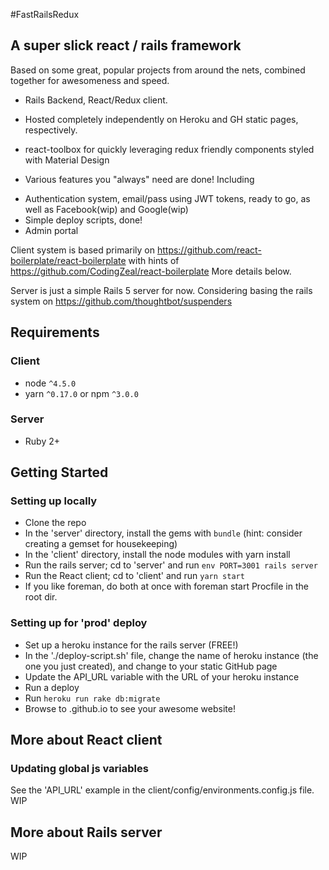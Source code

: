 #FastRailsRedux

## A super slick react / rails framework

Based on some great, popular projects from around the nets, combined together
for awesomeness and speed.

* Rails Backend, React/Redux client.  

* Hosted completely independently on Heroku and GH static pages, respectively.

* react-toolbox for quickly leveraging redux friendly components styled with
Material Design

* Various features you "always" need are done! Including
 - Authentication system, email/pass using JWT tokens, ready to go, as well as
 Facebook(wip) and Google(wip)
 - Simple deploy scripts, done!
 - Admin portal


Client system is based primarily on
https://github.com/react-boilerplate/react-boilerplate
with hints of https://github.com/CodingZeal/react-boilerplate
More details below.

Server is just a simple Rails 5 server for now. Considering basing
 the rails system on https://github.com/thoughtbot/suspenders

## Requirements

### Client
* node `^4.5.0`
* yarn `^0.17.0` or npm `^3.0.0`

### Server
* Ruby 2+

## Getting Started

### Setting up locally
* Clone the repo
* In the 'server' directory, install the gems with `bundle`
  (hint: consider creating a gemset for housekeeping)
* In the 'client' directory, install the node modules with yarn install
* Run the rails server; cd to 'server' and run `env PORT=3001 rails server`
* Run the React client; cd to 'client' and run `yarn start`
* If you like foreman, do both at once with foreman start Procfile in the
  root dir.

### Setting up for 'prod' deploy
* Set up a heroku instance for the rails server (FREE!)
* In the './deploy-script.sh' file, change the name of heroku instance
  (the one you just created), and change to your static GitHub page
* Update the API_URL variable with the URL of your heroku instance
* Run a deploy
* Run `heroku run rake db:migrate`
* Browse to <your-GH-name>.github.io to see your awesome website!

## More about React client
### Updating global js variables
See the 'API_URL' example in the client/config/environments.config.js file.
WIP

## More about Rails server
WIP
